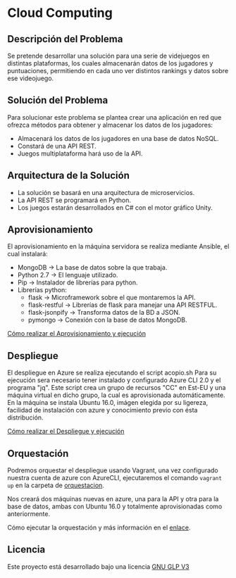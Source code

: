 # Cloud Computing

## Descripción del Problema

Se pretende desarrollar una solución para una serie de videjuegos en distintas plataformas, los cuales almacenarán datos de los jugadores y puntuaciones, permitiendo en cada uno ver distintos rankings y datos sobre ese videojuego.

## Solución del Problema

Para solucionar este problema se plantea crear una aplicación en red que ofrezca métodos para obtener y almacenar los datos de los jugadores:
* Almacenará los datos de los jugadores en una base de datos NoSQL.
* Constará de una API REST.
* Juegos multiplataforma hará uso de la API.

## Arquitectura de la Solución

* La solución se basará en una arquitectura de microservicios.
* La API REST se programará en Python.
* Los juegos estarán desarrollados en C# con el motor gráfico Unity.

## Aprovisionamiento

El aprovisionamiento en la máquina servidora se realiza mediante Ansible, el cual instalará:

* MongoDB -> La base de datos sobre la que trabaja.
* Python 2.7 -> El lenguaje utilizado.
* Pip -> Instalador de librerías para python.
* Librerías python:
  * flask -> Microframework sobre el que montaremos la API.
  * flask-restful -> Librerías de flask para manejar una API RESTFUL.
  * flask-jsonpify -> Transforma datos de la BD a JSON.
  * pymongo -> Conexión con la base de datos MongoDB.

[Cómo realizar el Aprovisionamiento y ejecución](https://agm-gr.github.io/CloudComputing/Aprovisionamiento)

## Despliegue

El despliegue en Azure se realiza ejecutando el script acopio.sh
Para su ejecución sera necesario tener instalado y configurado Azure CLI 2.0 y el programa "jq".
Este script crea un grupo de recursos "CC" en Est-EU y una máquina virtual en dicho grupo, la cual es aprovisionada automáticamente.
En la máquina se instala Ubuntu 16.0, imágen elegida por su ligereza, facilidad de instalación con azure y conocimiento previo con ésta distribución.

[Cómo realizar el Despliegue y ejecución](https://agm-gr.github.io/CloudComputing/Despliegue)

## Orquestación

Podremos orquestar el despliegue usando Vagrant, una vez configurado nuestra cuenta de azure con AzureCLI, ejecutaremos el comando `vagrant up` en la carpeta de [orquestacion](https://github.com/AGM-GR/CloudComputing/tree/master/orquestacion).

Nos creará dos máquinas nuevas en azure, una para la API y otra para la base de datos, ambas con Ubuntu 16.0 y totalmente aprovisionadas como anteriormente.

Cómo ejecutar la orquestación y más información en el [enlace](https://agm-gr.github.io/CloudComputing/Orquestacion).

## Licencia
Este proyecto está desarrollado bajo una licencia [GNU GLP V3](https://github.com/AGM-GR/CloudComputing/blob/master/LICENSE)
